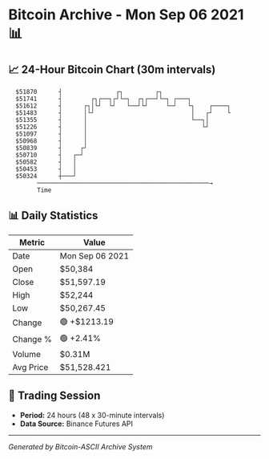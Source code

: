 # Bitcoin Archive - Mon Sep 06 2021 📊

## 📈 24-Hour Bitcoin Chart (30m intervals)

```
  $51870      ┤               ┌┐         ┌┐                    
  $51741      ┤        ┌┐┌──┐┌┘└─┐  ┌┐┌──┘└─┐ ┌───┐            
  $51612      ┤      ┌┐│└┘  └┘   └──┘└┘     └─┘   └┐    ┌────┐ 
  $51483      ┤      │└┘                           │   ┌┘    └ 
  $51355      ┤      │                             └──┐│       
  $51226      ┤      │                                └┘       
  $51097      ┤      │                                         
  $50968      ┤      │                                         
  $50839      ┤     ┌┘                                         
  $50710      ┤   ┌─┘                                          
  $50582      ┤   │                                            
  $50453      ┤   │                                            
  $50324      ┼───┘                                            
        ────────────────────────────────────────────────→
        Time
```

## 📊 Daily Statistics

| Metric | Value |
|--------|-------|
| Date | Mon Sep 06 2021 |
| Open | $50,384 |
| Close | $51,597.19 |
| High | $52,244 |
| Low | $50,267.45 |
| Change | 🟢 +$1213.19 |
| Change % | 🟢 +2.41% |
| Volume | $0.31M |
| Avg Price | $51,528.421 |

## 📅 Trading Session

- **Period:** 24 hours (48 x 30-minute intervals)
- **Data Source:** Binance Futures API

---
*Generated by Bitcoin-ASCII Archive System*
